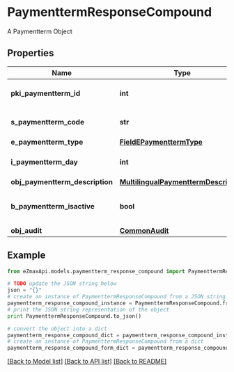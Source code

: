 # PaymenttermResponseCompound

A Paymentterm Object

## Properties
Name | Type | Description | Notes
------------ | ------------- | ------------- | -------------
**pki_paymentterm_id** | **int** | The unique ID of the Paymentterm | 
**s_paymentterm_code** | **str** | The code of the Paymentterm | 
**e_paymentterm_type** | [**FieldEPaymenttermType**](FieldEPaymenttermType.md) |  | 
**i_paymentterm_day** | **int** | The day of the Paymentterm | 
**obj_paymentterm_description** | [**MultilingualPaymenttermDescription**](MultilingualPaymenttermDescription.md) |  | 
**b_paymentterm_isactive** | **bool** | Whether the Paymentterm is active or not | 
**obj_audit** | [**CommonAudit**](CommonAudit.md) |  | 

## Example

```python
from eZmaxApi.models.paymentterm_response_compound import PaymenttermResponseCompound

# TODO update the JSON string below
json = "{}"
# create an instance of PaymenttermResponseCompound from a JSON string
paymentterm_response_compound_instance = PaymenttermResponseCompound.from_json(json)
# print the JSON string representation of the object
print PaymenttermResponseCompound.to_json()

# convert the object into a dict
paymentterm_response_compound_dict = paymentterm_response_compound_instance.to_dict()
# create an instance of PaymenttermResponseCompound from a dict
paymentterm_response_compound_form_dict = paymentterm_response_compound.from_dict(paymentterm_response_compound_dict)
```
[[Back to Model list]](../README.md#documentation-for-models) [[Back to API list]](../README.md#documentation-for-api-endpoints) [[Back to README]](../README.md)



